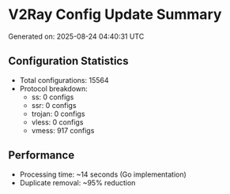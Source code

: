 # V2Ray Config Update Summary
Generated on: 2025-08-24 04:40:31 UTC

## Configuration Statistics
- Total configurations: 15564
- Protocol breakdown:
  - ss: 0 configs
  - ssr: 0 configs
  - trojan: 0 configs
  - vless: 0 configs
  - vmess: 917 configs

## Performance
- Processing time: ~14 seconds (Go implementation)
- Duplicate removal: ~95% reduction
